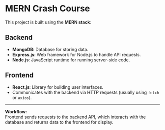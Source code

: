 # MERN Crash Course

This project is built using the **MERN stack**:

## Backend

- **MongoDB**: Database for storing data.
- **Express.js**: Web framework for Node.js to handle API requests.
- **Node.js**: JavaScript runtime for running server-side code.

## Frontend

- **React.js**: Library for building user interfaces.
- Communicates with the backend via HTTP requests (usually using `fetch` or `axios`).

---

**Workflow:**  
Frontend sends requests to the backend API, which interacts with the database and returns data to the frontend for display.
